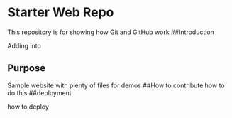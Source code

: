 # Starter Web Repo

This repository is for showing how Git and GitHub work
##Introduction

Adding into
## Purpose

Sample website with plenty of files for demos
##How to contribute
how to do this
##deployment

how to deploy